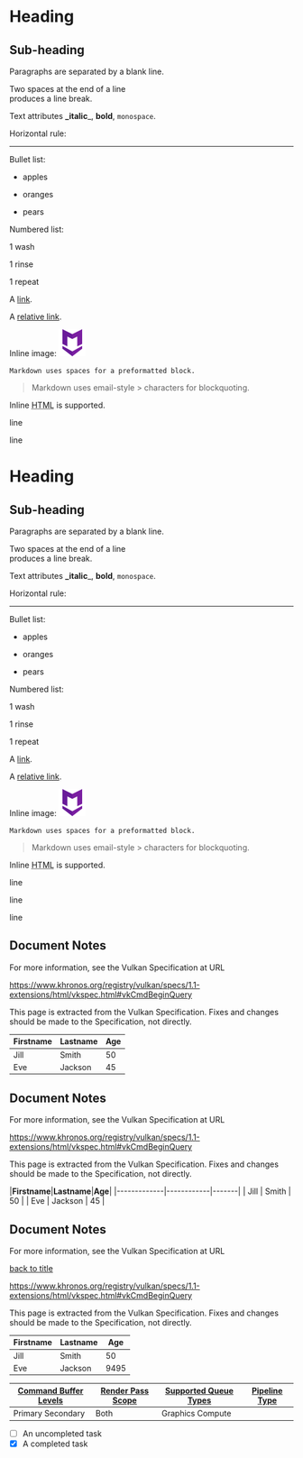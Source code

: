 
# Heading

## Sub-heading

Paragraphs are separated by a blank line.

Two spaces at the end of a line  
produces a line break.

Text attributes **_italic**_, **bold**, `monospace`.

Horizontal rule:

---

Bullet list:

* apples

* oranges

* pears

Numbered list:

1 wash

1 rinse

1 repeat

A [link](http://example.com).

A [relative link](/about).

Inline image: ![Image](https://github.com/adam-p/markdown-here/raw/master/src/common/images/icon48.png)

    Markdown uses spaces for a preformatted block.

> Markdown uses email-style > characters for blockquoting.

Inline <abbr title="Hypertext Markup Language">HTML</abbr> is supported.

line

line

# Heading

## Sub-heading

Paragraphs are separated by a blank line.

Two spaces at the end of a line  
produces a line break.

Text attributes **_italic**_, **bold**, `monospace`.

Horizontal rule:

---

Bullet list:

* apples

* oranges

* pears

Numbered list:

1 wash

1 rinse

1 repeat

A [link](http://example.com).

A [relative link](/about).

Inline image: ![Image](https://github.com/adam-p/markdown-here/raw/master/src/common/images/icon48.png)

    Markdown uses spaces for a preformatted block.

> Markdown uses email-style > characters for blockquoting.

Inline <abbr title="Hypertext Markup Language">HTML</abbr> is supported.

line

line

line


## Document Notes

For more information, see the Vulkan Specification at URL


<https://www.khronos.org/registry/vulkan/specs/1.1-extensions/html/vkspec.html#vkCmdBeginQuery>

This page is extracted from the Vulkan Specification. Fixes and changes should be made to the Specification, not directly.


|**Firstname**|**Lastname**|**Age**|
|-------------|------------|-------|
|     Jill    |    Smith   |   50  |
|     Eve     |   Jackson  |   45  |



<h2>Document Notes</h2>

<p>For more information, see the Vulkan Specification at URL</p>

<p><a href="https://www.khronos.org/registry/vulkan/specs/1.1-extensions/html/vkspec.html#vkCmdBeginQuery">https://www.khronos.org/registry/vulkan/specs/1.1-extensions/html/vkspec.html#vkCmdBeginQuery</a></p>

<p>This page is extracted from the Vulkan Specification. Fixes and changes should be made to the Specification, not directly.</p>

<p>|<strong>Firstname</strong>|<strong>Lastname</strong>|<strong>Age</strong>|
|-------------|------------|-------|
|     Jill    |    Smith   |   50  |
|     Eve     |   Jackson  |   45  |</p>



## Document Notes

For more information, see the Vulkan Specification at URL

[back to title](#document-notes)

<https://www.khronos.org/registry/vulkan/specs/1.1-extensions/html/vkspec.html#vkCmdBeginQuery>

This page is extracted from the Vulkan Specification. Fixes and changes should be made to the Specification, not directly.


|**Firstname**|**Lastname**|**Age**|
|-------------|------------|-------|
|Jill         |Smith       |     50|
|Eve          |Jackson     |   9495|

|[Command Buffer Levels](#VkCommandBufferLevel)|[Render Pass Scope](#vkCmdBeginRenderPass)|[Supported Queue Types](#VkQueueFlagBits)|[Pipeline Type](#synchronization-pipeline-stages-types)|
|-|-|-|-|
|Primary Secondary|Both|Graphics Compute||


- [ ] An uncompleted task
- [x] A completed task

